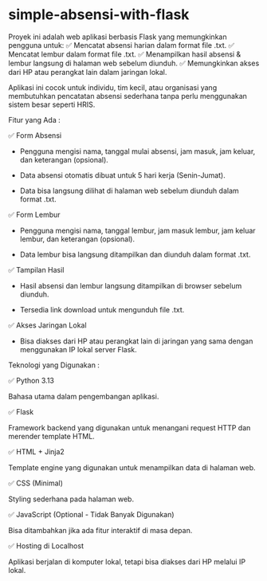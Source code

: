 # simple-absensi-with-flask
Proyek ini adalah web aplikasi berbasis Flask yang memungkinkan pengguna untuk:
✅ Mencatat absensi harian dalam format file .txt.
✅ Mencatat lembur dalam format file .txt.
✅ Menampilkan hasil absensi & lembur langsung di halaman web sebelum diunduh.
✅ Memungkinkan akses dari HP atau perangkat lain dalam jaringan lokal.

Aplikasi ini cocok untuk individu, tim kecil, atau organisasi yang membutuhkan pencatatan absensi sederhana tanpa perlu menggunakan sistem besar seperti HRIS.

Fitur yang Ada :

✅ Form Absensi

- Pengguna mengisi nama, tanggal mulai absensi, jam masuk, jam keluar, dan keterangan (opsional).

- Data absensi otomatis dibuat untuk 5 hari kerja (Senin-Jumat).

- Data bisa langsung dilihat di halaman web sebelum diunduh dalam format .txt.

✅ Form Lembur

- Pengguna mengisi nama, tanggal lembur, jam masuk lembur, jam keluar lembur, dan keterangan (opsional).

- Data lembur bisa langsung ditampilkan dan diunduh dalam format .txt.

✅ Tampilan Hasil

- Hasil absensi dan lembur langsung ditampilkan di browser sebelum diunduh.

- Tersedia link download untuk mengunduh file .txt.

✅ Akses Jaringan Lokal

- Bisa diakses dari HP atau perangkat lain di jaringan yang sama dengan menggunakan IP lokal server Flask.


Teknologi yang Digunakan :

✅ Python 3.13

Bahasa utama dalam pengembangan aplikasi.

✅ Flask

Framework backend yang digunakan untuk menangani request HTTP dan merender template HTML.

✅ HTML + Jinja2

Template engine yang digunakan untuk menampilkan data di halaman web.

✅ CSS (Minimal)

Styling sederhana pada halaman web.

✅ JavaScript (Optional - Tidak Banyak Digunakan)

Bisa ditambahkan jika ada fitur interaktif di masa depan.

✅ Hosting di Localhost

Aplikasi berjalan di komputer lokal, tetapi bisa diakses dari HP melalui IP lokal.

